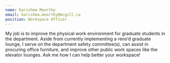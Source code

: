 ```yaml
---
name: Karishma Moorthy
email: karishma.moorthy@mcgill.ca
position: Workspace Officer
---
```


My job is to improve the physical work environment for graduate students in the department. Aside from currently implementing a reno’d graduate lounge, I serve on the department safety committee(s), can assist in procuring office furniture, and improve other public work spaces like the elevator lounges. Ask me how I can help better your workspace!
